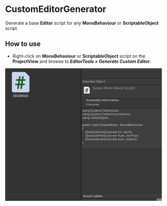 # CustomEditorGenerator

Generate a base **Editor** script for any **MonoBehaviour** or **ScriptableObject** script.

## How to use

- Right-click on **MonoBehaviour** or **ScriptableObject** script on the **ProjectView** and browse to ***EditorTools > Generate Custom Editor***.

![](img/CustomEditorGeneratorPreview.gif)

